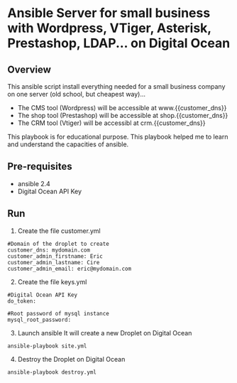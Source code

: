# Ansible Server for small business with Wordpress, VTiger, Asterisk, Prestashop, LDAP... on Digital Ocean


## Overview

This ansible script install everything needed for a small business company on one server (old school, but cheapest way)...

 * The CMS tool (Wordpress) will be accessible at www.{{customer_dns}}
 * The shop tool (Prestashop) will be accessible at shop.{{customer_dns}}
 * The CRM tool (Vtiger) will be accessibl at crm.{{customer_dns}} 

This playbook is for educational purpose. This playbook helped me to learn and understand the capacities of ansible.

## Pre-requisites

* ansible 2.4
* Digital Ocean API Key

## Run

1. Create the file customer.yml

```
#Domain of the droplet to create
customer_dns: mydomain.com
customer_admin_firstname: Eric
customer_admin_lastname: Cire
customer_admin_email: eric@mydomain.com
```

2. Create the file keys.yml

```
#Digital Ocean API Key
do_token: 

#Root password of mysql instance
mysql_root_password:
```

3. Launch ansible
It will create a new Droplet on Digital Ocean
```
ansible-playbook site.yml
```

4. Destroy the Droplet on Digital Ocean
```
ansible-playbook destroy.yml
```
